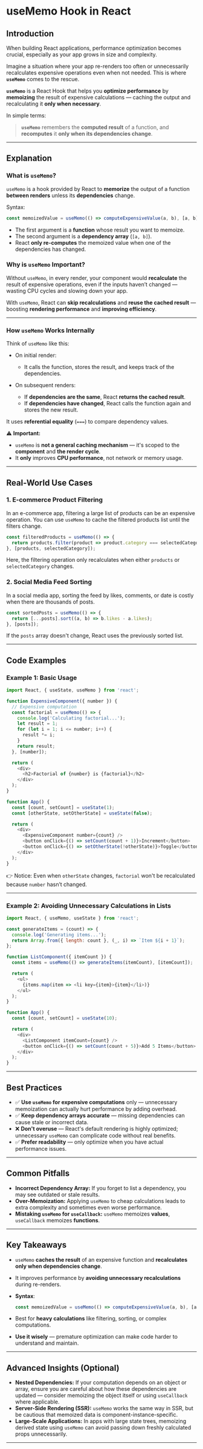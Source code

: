 # useMemo Hook in React

## Introduction

When building React applications, performance optimization becomes crucial, especially as your app grows in size and complexity.

Imagine a situation where your app re-renders too often or unnecessarily recalculates expensive operations even when not needed. This is where **`useMemo`** comes to the rescue.

**`useMemo`** is a React Hook that helps you **optimize performance** by **memoizing** the result of expensive calculations — caching the output and recalculating it **only when necessary**.

In simple terms:

> **`useMemo`** remembers the **computed result** of a function, and **recomputes** it **only when its dependencies change**.

---

## Explanation

### What is `useMemo`?

`useMemo` is a hook provided by React to **memorize** the output of a function **between renders** unless its **dependencies** change.

Syntax:

```javascript
const memoizedValue = useMemo(() => computeExpensiveValue(a, b), [a, b]);
```

* The first argument is a **function** whose result you want to memoize.
* The second argument is a **dependency array** (`[a, b]`).
* React **only re-computes** the memoized value when one of the dependencies has changed.

### Why is `useMemo` Important?

Without `useMemo`, in every render, your component would **recalculate** the result of expensive operations, even if the inputs haven’t changed — wasting CPU cycles and slowing down your app.

With `useMemo`, React can **skip recalculations** and **reuse the cached result** — boosting **rendering performance** and **improving efficiency**.

---

### How `useMemo` Works Internally

Think of `useMemo` like this:

* On initial render:

  * It calls the function, stores the result, and keeps track of the dependencies.
* On subsequent renders:

  * If **dependencies are the same**, React **returns the cached result**.
  * If **dependencies have changed**, React calls the function again and stores the new result.

It uses **referential equality** (`===`) to compare dependency values.

⚠️ **Important:**

* `useMemo` is **not a general caching mechanism** — it's scoped to the **component** and **the render cycle**.
* It **only** improves **CPU performance**, not network or memory usage.

---

## Real-World Use Cases

### 1. E-commerce Product Filtering

In an e-commerce app, filtering a large list of products can be an expensive operation. You can use `useMemo` to cache the filtered products list until the filters change.

```javascript
const filteredProducts = useMemo(() => {
  return products.filter(product => product.category === selectedCategory);
}, [products, selectedCategory]);
```

Here, the filtering operation only recalculates when either `products` or `selectedCategory` changes.

### 2. Social Media Feed Sorting

In a social media app, sorting the feed by likes, comments, or date is costly when there are thousands of posts.

```javascript
const sortedPosts = useMemo(() => {
  return [...posts].sort((a, b) => b.likes - a.likes);
}, [posts]);
```

If the `posts` array doesn't change, React uses the previously sorted list.

---

## Code Examples

### Example 1: Basic Usage

```javascript
import React, { useState, useMemo } from 'react';

function ExpensiveComponent({ number }) {
  // Expensive computation
  const factorial = useMemo(() => {
    console.log('Calculating factorial...');
    let result = 1;
    for (let i = 1; i <= number; i++) {
      result *= i;
    }
    return result;
  }, [number]);

  return (
    <div>
      <h2>Factorial of {number} is {factorial}</h2>
    </div>
  );
}

function App() {
  const [count, setCount] = useState(1);
  const [otherState, setOtherState] = useState(false);

  return (
    <div>
      <ExpensiveComponent number={count} />
      <button onClick={() => setCount(count + 1)}>Increment</button>
      <button onClick={() => setOtherState(!otherState)}>Toggle</button>
    </div>
  );
}
```

👉 Notice: Even when `otherState` changes, `factorial` won't be recalculated because `number` hasn’t changed.

---

### Example 2: Avoiding Unnecessary Calculations in Lists

```javascript
import React, { useMemo, useState } from 'react';

const generateItems = (count) => {
  console.log('Generating items...');
  return Array.from({ length: count }, (_, i) => `Item ${i + 1}`);
};

function ListComponent({ itemCount }) {
  const items = useMemo(() => generateItems(itemCount), [itemCount]);

  return (
    <ul>
      {items.map(item => <li key={item}>{item}</li>)}
    </ul>
  );
}

function App() {
  const [count, setCount] = useState(10);

  return (
    <div>
      <ListComponent itemCount={count} />
      <button onClick={() => setCount(count + 5)}>Add 5 Items</button>
    </div>
  );
}
```

---

## Best Practices

* ✅ **Use `useMemo` for expensive computations** only — unnecessary memoization can actually hurt performance by adding overhead.
* ✅ **Keep dependency arrays accurate** — missing dependencies can cause stale or incorrect data.
* ❌ **Don't overuse** — React's default rendering is highly optimized; unnecessary `useMemo` can complicate code without real benefits.
* ✅ **Prefer readability** — only optimize when you have actual performance issues.

---

## Common Pitfalls

* **Incorrect Dependency Array:** If you forget to list a dependency, you may see outdated or stale results.
* **Over-Memoization:** Applying `useMemo` to cheap calculations leads to extra complexity and sometimes even worse performance.
* **Mistaking `useMemo` for `useCallback`:** `useMemo` memoizes **values**, `useCallback` memoizes **functions**.

---

## Key Takeaways

* `useMemo` **caches the result** of an expensive function and **recalculates only when dependencies change**.
* It improves performance by **avoiding unnecessary recalculations** during re-renders.
* **Syntax**:

  ```javascript
  const memoizedValue = useMemo(() => computeExpensiveValue(a, b), [a, b]);
  ```
* Best for **heavy calculations** like filtering, sorting, or complex computations.
* **Use it wisely** — premature optimization can make code harder to understand and maintain.

---

## Advanced Insights (Optional)

* **Nested Dependencies:** If your computation depends on an object or array, ensure you are careful about how these dependencies are updated — consider memoizing the object itself or using `useCallback` where applicable.
* **Server-Side Rendering (SSR):** `useMemo` works the same way in SSR, but be cautious that memoized data is component-instance-specific.
* **Large-Scale Applications:** In apps with large state trees, memoizing derived state using `useMemo` can avoid passing down freshly calculated props unnecessarily.

---
